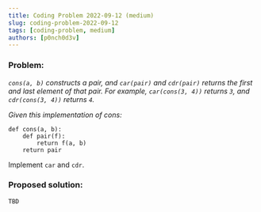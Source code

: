 ```yaml
---
title: Coding Problem 2022-09-12 (medium)
slug: coding-problem-2022-09-12
tags: [coding-problem, medium]
authors: [p0nch0d3v]
---
```

### Problem:
*`cons(a, b)` constructs a pair, and `car(pair)` and `cdr(pair)` returns the first and last element of that pair. For example, `car(cons(3, 4))` returns `3`, and `cdr(cons(3, 4))` returns `4`.*

*Given this implementation of cons:*

```
def cons(a, b):
    def pair(f):
        return f(a, b)
    return pair
```
Implement `car` and `cdr`.

### Proposed solution:
```TBD```
